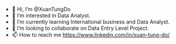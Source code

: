 - 👋 Hi, I’m @XuanTungDo
- 👀 I’m interested in Data Analyst.
- 🌱 I’m currently learning International business and Data Analyst.
- 💞️ I’m looking to collaborate on Data Entry Level Project.
- 📫 How to reach me https://www.linkedin.com/in/xuan-tung-do/

<!---
XuanTungDo/XuanTungDo is a ✨ special ✨ repository because its `README.md` (this file) appears on your GitHub profile.
You can click the Preview link to take a look at your changes.
--->
